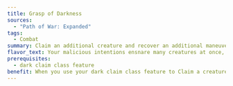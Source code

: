 ```yaml
---
title: Grasp of Darkness
sources:
  - "Path of War: Expanded"
tags:
  - Combat
summary: Claim an additional creature and recover an additional maneuver when Claiming creatures
flavor_text: Your malicious intentions ensnare many creatures at once, placing them under your power.
prerequisites:
  - dark claim class feature
benefit: When you use your dark claim class feature to Claim a creature, you recover two expended maneuvers rather than one, and can Claim two additional opponents within close range. You do not recover additional maneuvers for Claiming these opponents beyond the one granted by this feat.
---
```

